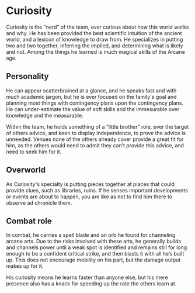 # Curiosity

Curiosity is the “nerd” of the team, ever curious about how this world works and why. He has been provided the best scientific intuition of the ancient world, and a lexicon of knowledge to draw from. He specializes in putting two and two together, inferring the implied, and determining what is likely and not. Among the things he learned is much magical skills of the Arcane age.

## Personality

He can appear scatterbrained at a glance, and he speaks fast and with much academic jargon, but he is ever focused on the family's goal and planning most things with contingency plans upon the contingency plans. He can under-estimate the value of soft skills and the immesurable over knowledge and the measurable.

Within the team, he holds something of a “little brother” role, ever the target of others advice, and keen to display independence, to prove the advice is unneeded. Venues none of the others already cover provide a great fit for him, as the others would need to admit they can’t provide this advice, and need to seek him for it.

## Overworld

As Curiosity's specialty is putting pieces together at places that could provide clues, such as libraries, ruins. If he senses important developments or events are about to happen, you are like as not to find him there to observe ad chronicle them.

## Combat role

In combat, he carries a spell blade and an orb he found for channeling arcane arts. Due to the risks involved with these arts, he generally builds and channels power until a weak spot is identified and remains still for long enough to be a confident critical strike, and then blasts it with all he’s built up. This does not encourage mobility on his part, but the damage output makes up for it.

His curiosity means he learns faster than anyone else, but his mere presence also has a knack for speeding up the rate the others learn at.
